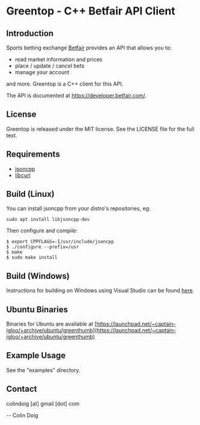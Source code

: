 Greentop - C++ Betfair API Client
==========================

Introduction
------------
Sports betting exchange [Betfair](www.betfair.com) provides an API that allows you to:
 * read market information and prices
 * place / update / cancel bets
 * manage your account

and more.  Greentop is a C++ client for this API.

The API is documented at https://developer.betfair.com/.

License
-------

Greentop is released under the MIT license. See the LICENSE file for the full text.

Requirements
------------

* [jsoncpp](https://github.com/open-source-parsers/jsoncpp)
* [libcurl](http://curl.haxx.se/libcurl/)

Build (Linux)
-------------

You can install jsoncpp from your distro's repositories, eg:
```
sudo apt install libjsoncpp-dev
```
Then configure and compile:
```
$ export CPPFLAGS=-I/usr/include/jsoncpp
$ ./configure --prefix=/usr
$ make
$ sudo make install
```

Build (Windows)
---------------

Instructions for building on Windows using Visual Studio can be found [here](https://github.com/captain-igloo/greentop/wiki/Build-(Windows)).

Ubuntu Binaries
---------------

Binaries for Ubuntu are available at [https://launchpad.net/~captain-igloo/+archive/ubuntu/greenthumb](https://launchpad.net/~captain-igloo/+archive/ubuntu/greenthumb)

Example Usage
-------------

See the "examples" directory.

Contact
-------

colindoig [at] gmail [dot] com

-- Colin Doig
